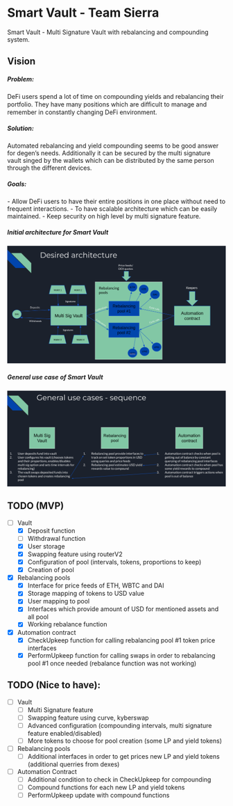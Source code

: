 # Smart Vault - Team Sierra

Smart Vault - Multi Signature Vault with rebalancing and compounding system.

## Vision

<h5>Problem:</h5>
DeFi users spend a lot of time on compounding yields and rebalancing their portfolio. They have many positions
which are difﬁcult to manage and remember in constantly changing DeFi environment.
<h5>Solution:</h5>
Automated rebalancing and yield compounding seems to be good answer for degen’s needs. Additionally it can be
secured by the multi signature vault singed by the wallets which can be distributed by the same person through
the different devices.
<h5>Goals:</h5>
- Allow DeFi users to have their entire positions in one place without need to frequent interactions.
- To have scalable architecture which can be easily maintained.
- Keep security on high level by multi signature feature.

<h5>Initial architecture for Smart Vault</h5>
<img title="SmartVault-InitialArchiteture" alt="Initial architecture for Smart Vault" src="/images/SmartVault-InitialArchiteture.png">
<h5>General use case of Smart Vault</h5>
<img title="SmartVault-UseCase" alt="General use case of Smart Vault" src="/images/SmartVault-UseCase.png">

## TODO (MVP)
- [ ] Vault
    - [x] Deposit function
    - [ ] Withdrawal function
    - [x] User storage
    - [x] Swapping feature using routerV2
    - [x] Configuration of pool (intervals, tokens, proportions to keep)
    - [x] Creation of pool

- [x] Rebalancing pools
    - [x] Interface for price feeds of ETH, WBTC and DAI
    - [x] Storage mapping of tokens to USD value
    - [x] User mapping to pool
    - [x] Interfaces which provide amount of USD for mentioned assets and all pool
    - [x] Working rebalance function

- [x] Automation contract
    - [x] CheckUpkeep function for calling rebalancing pool #1 token price interfaces
    - [x] PerformUpkeep function for calling swaps in order to rebalancing pool #1 once needed (rebalance function was not working)

## TODO (Nice to have):
- [ ] Vault
    - [ ] Multi Signature feature
    - [ ] Swapping feature using curve, kyberswap
    - [ ] Advanced configuration (compounding intervals, multi signature feature enabled/disabled)
    - [ ] More tokens to choose for pool creation (some LP and yield tokens)

- [ ] Rebalancing pools
    - [ ] Additional interfaces in order to get prices new LP and yield tokens (additional querries from dexes)
    
- [ ] Automation Contract
    - [ ] Additional condition to check in CheckUpkeep for compounding
    - [ ] Compound functions for each new LP and yield tokens
    - [ ] PerformUpkeep update with compound functions
